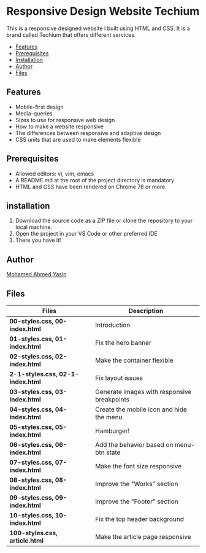 # Responsive Design Website Techium

This is a responsive designed website I built using HTML and CSS. It is a brand called Techium that offers different services.

- [Features](#features)
- [Prerequisites](#prerequisites)
- [Installation](#installation)
- [Author](#Author)
- [Files](#Files)

## Features

- Mobile-first design
- Media-queries
- Sizes to use for responsive web design
- How to make a website responsive
- The differences between responsive and adaptive design
- CSS units that are used to make elements flexible

## Prerequisites

- Allowed editors: vi, vim, emacs
- A README.md at the root of the project directory is mandatory
- HTML and CSS have been rendered on Chrome 78 or more.

## installation

1. Download the source code as a ZIP file or clone the repository to your local machine.
2. Open the project in your VS Code or other preferred IDE
3. There you have it!

## Author

[Mohamed Ahmed Yasin](https://github.com/mohamedayasin)


## Files

| Files                               | Description                                 |
| ----------------------------------- | ------------------------------------------- |
| **00-styles.css, 00-index.html**    | Introduction                                      |
| **01-styles.css, 01-index.html**    | Fix the hero banner                         |
| **02-styles.css, 02-index.html**    | Make the container flexible                 |
| **2-1-styles.css, 02-1-index.html** | Fix layout issues                           |
| **03-styles.css, 03-index.html**    | Generate images with responsive breakpoints |
| **04-styles.css, 04-index.html**    | Create the mobile icon and hide the menu    |
| **05-styles.css, 05-index.html**    | Hamburger!                                  |
| **06-styles.css, 06-index.html**    | Add the behavior based on menu-btn state    |
| **07-styles.css, 07-index.html**    | Make the font size responsive               |
| **08-styles.css, 08-index.html**    | Improve the "Works" section                 |
| **09-styles.css, 09-index.html**    | Improve the "Footer" section                |
| **10-styles.css, 10-index.html**    | Fix the top header background               |
| **100-styles.css, article.html**    | Make the article page responsive            |

